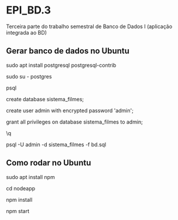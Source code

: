# EPI_BD.3
Terceira parte do trabalho semestral de Banco de Dados I (aplicação integrada ao BD)

## Gerar banco de dados no Ubuntu
sudo apt install postgresql postgresql-contrib

sudo su - postgres

psql

create database sistema_filmes;

create user admin with encrypted password 'admin';

grant all privileges on database sistema_filmes to admin;

\q

psql -U admin -d sistema_filmes -f bd.sql

## Como rodar no Ubuntu
sudo apt install npm

cd nodeapp

npm install

npm start


